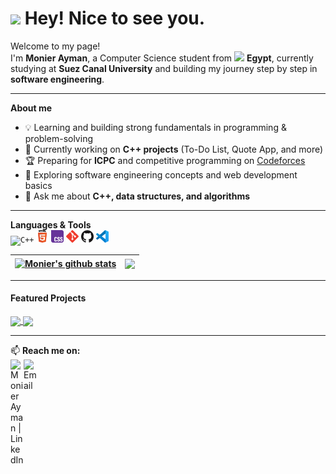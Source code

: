 <h1><img src="https://emojis.slackmojis.com/emojis/images/1531849430/4246/blob-sunglasses.gif?1531849430" width="30"/> Hey! Nice to see you.</h1>

<p>Welcome to my page! <br>
I'm <b>Monier Ayman</b>, a Computer Science student from <img src="https://cdn-icons-png.flaticon.com/512/197/197579.png" width="13"/> <b>Egypt</b>, currently studying at <b>Suez Canal University</b> and building my journey step by step in <b>software engineering</b>.</p>

---

**About me**
- 💡 Learning and building strong fundamentals in programming & problem-solving
- 🔭 Currently working on **C++ projects** (To-Do List, Quote App, and more)
- 🏆 Preparing for **ICPC** and competitive programming on [Codeforces](https://codeforces.com/profile/Monier)
- 🚀 Exploring software engineering concepts and web development basics
- 💬 Ask me about **C++, data structures, and algorithms**

---

**Languages & Tools**  
<code><img height="20" alt="C++" src="https://raw.githubusercontent.com/isocpp/logos/master/cpp_logo.png"></code> 
<code><img height="20" alt="HTML5" src="https://raw.githubusercontent.com/github/explore/master/topics/html/html.png"></code> 
<code><img height="20" alt="CSS3" src="https://raw.githubusercontent.com/github/explore/master/topics/css/css.png"></code> 
<code><img height="20" alt="Git" src="https://raw.githubusercontent.com/github/explore/master/topics/git/git.png"></code> 
<code><img height="20" alt="GitHub" src="https://raw.githubusercontent.com/github/explore/master/topics/github/github.png"></code> 
<code><img height="20" alt="VS Code" src="https://raw.githubusercontent.com/github/explore/master/topics/visual-studio-code/visual-studio-code.png"></code>


| <a href="https://github.com/Monier-Ayman"><img align="center" src="https://github-readme-stats.vercel.app/api?username=Monier-Ayman&show_icons=true&include_all_commits=true&theme=buefy&hide_border=true" alt="Monier's github stats" /></a> | <a href="https://github.com/Monier-Ayman"><img align="center" src="https://github-readme-stats.vercel.app/api/top-langs/?username=Monier-Ayman&layout=compact&theme=buefy&hide_border=true" /></a> |
| ------------- | ------------- |

---

#### Featured Projects
<a href="https://github.com/Monier-Ayman/To_Do_List_Project"> 
  <img align="center" src="https://github-readme-stats.vercel.app/api/pin/?username=Monier-Ayman&repo=To_Do_List_Project&theme=buefy" />
</a> 
<a href="https://github.com/Monier-Ayman/Quote_of_the_Day_App"> 
  <img align="center" src="https://github-readme-stats.vercel.app/api/pin/?username=Monier-Ayman&repo=Quote_of_the_Day_App&theme=buefy" />
</a>

---

📫 **Reach me on:**  
<a href="https://www.linkedin.com/in/monier-ayman/"> 
  <img align="left" alt="Monier Ayman | LinkedIn" width="21px" src="https://raw.githubusercontent.com/anuraghazra/anuraghazra/master/assets/linkedin.svg" />
</a> 
<a href="mailto:monierayman@gmail.com"> 
  <img align="left" alt="Email" width="21px" src="https://raw.githubusercontent.com/anuraghazra/anuraghazra/master/assets/gmail.svg" />
</a>
